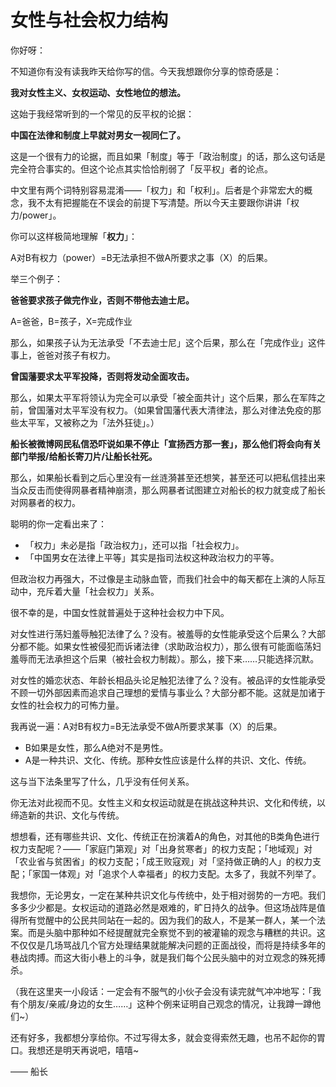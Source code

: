 # 女性与社会权力结构

你好呀：

不知道你有没有读我昨天给你写的信。今天我想跟你分享的惊奇感是：

**我对女性主义、女权运动、女性地位的想法。**

这始于我经常听到的一个常见的反平权的论据：

**中国在法律和制度上早就对男女一视同仁了。**

这是一个很有力的论据，而且如果「制度」等于「政治制度」的话，那么这句话是完全符合事实的。但这个论点其实恰恰削弱了「反平权」者的论点。

中文里有两个词特别容易混淆——「权力」和「权利」。后者是个非常宏大的概念，我不太有把握能在不误会的前提下写清楚。所以今天主要跟你讲讲「权力/power」。

你可以这样极简地理解「**权力**」：

A对B有权力（power）=B无法承担不做A所要求之事（X）的后果。

举三个例子：

**爸爸要求孩子做完作业，否则不带他去迪士尼。**

A=爸爸，B=孩子，X=完成作业

那么，如果孩子认为无法承受「不去迪士尼」这个后果，那么在「完成作业」这件事上，爸爸对孩子有权力。

**曾国藩要求太平军投降，否则将发动全面攻击。**

那么，如果太平军将领认为完全可以承受「被全面共计」这个后果，那么在军阵之前，曾国藩对太平军没有权力。（如果曾国藩代表大清律法，那么对律法免疫的那些太平军，又被称之为「法外狂徒」。）

**船长被微博网民私信恐吓说如果不停止「宣扬西方那一套」，那么他们将会向有关部门举报/给船长寄刀片/让船长社死。**

那么，如果船长看到之后心里没有一丝涟漪甚至还想笑，甚至还可以把私信挂出来当众反击而使得网暴者精神崩溃，那么网暴者试图建立对船长的权力就变成了船长对网暴者的权力。

聪明的你一定看出来了：

- 「权力」未必是指「政治权力」，还可以指「社会权力」。
- 「中国男女在法律上平等」其实是指司法权这种政治权力的平等。

但政治权力再强大，不过像是主动脉血管，而我们社会中的每天都在上演的人际互动中，充斥着大量「社会权力」关系。

很不幸的是，中国女性就普遍处于这种社会权力中下风。

对女性进行荡妇羞辱触犯法律了么？没有。被羞辱的女性能承受这个后果么？大部分都不能。如果女性被侵犯而诉诸法律（求助政治权力），那么很有可能面临荡妇羞辱而无法承担这个后果（被社会权力制裁）。那么，接下来……只能选择沉默。

对女性的婚恋状态、年龄长相品头论足触犯法律了么？没有。被品评的女性能承受不顾一切外部因素而追求自己理想的爱情与事业么？大部分都不能。这就是加诸于女性的社会权力的可怖力量。

我再说一遍：A对B有权力=B无法承受不做A所要求某事（X）的后果。

- B如果是女性，那么A绝对不是男性。
- A是一种共识、文化、传统。那种女性应该是什么样的共识、文化、传统。

这与当下法条里写了什么，几乎没有任何关系。

你无法对此视而不见。女性主义和女权运动就是在挑战这种共识、文化和传统，以缔造新的共识、文化与传统。

想想看，还有哪些共识、文化、传统正在扮演着A的角色，对其他的B类角色进行权力支配呢？——「家庭门第观」对「出身贫寒者」的权力支配；「地域观」对「农业省与贫困省」的权力支配；「成王败寇观」对「坚持做正确的人」的权力支配；「家国一体观」对「追求个人幸福者」的权力支配。太多了，我就不列举了。

我想你，无论男女，一定在某种共识文化与传统中，处于相对弱势的一方吧。我们多多少少都是。女权运动的道路必然是艰难的，旷日持久的战争。但这场战阵是值得所有觉醒中的公民共同站在一起的。因为我们的敌人，不是某一群人，某一个法案。而是头脑中那种如不经提醒就完全察觉不到的被灌输的观念与糟糕的共识。这不仅仅是几场骂战几个官方处理结果就能解决问题的正面战役，而将是持续多年的巷战肉搏。而这大街小巷上的斗争，就是我们每个公民头脑中的对立观念的殊死搏杀。

（我在这里夹一小段话：一定会有不服气的小伙子会没有读完就气冲冲地写：「我有个朋友/亲戚/身边的女生……」这种个例来证明自己观念的情况，让我蹲一蹲他们~）

还有好多，我都想分享给你。不过写得太多，就会变得索然无趣，也吊不起你的胃口。我想还是明天再说吧，嘻嘻~

—— 船长